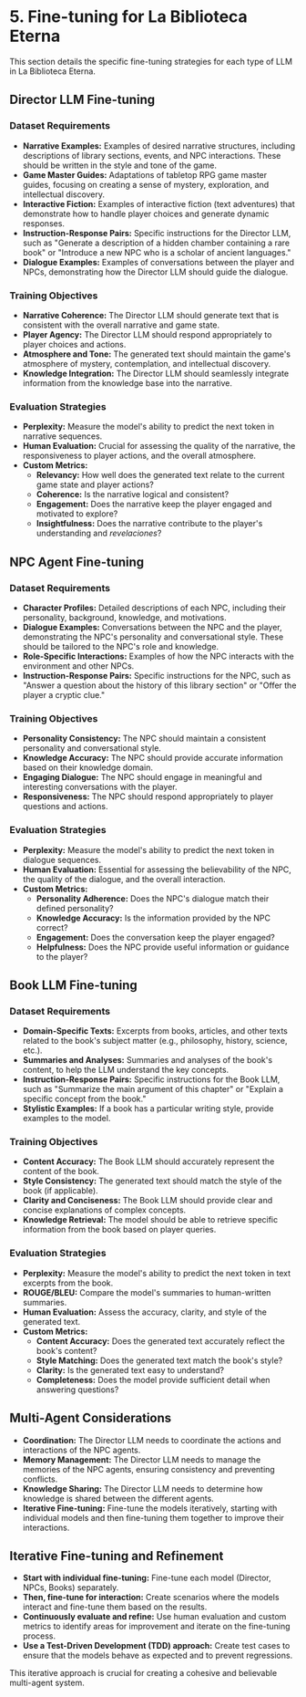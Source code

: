 # 5. Fine-tuning for La Biblioteca Eterna

This section details the specific fine-tuning strategies for each type of LLM in La Biblioteca Eterna.

## Director LLM Fine-tuning

### Dataset Requirements

*   **Narrative Examples:**  Examples of desired narrative structures, including descriptions of library sections, events, and NPC interactions.  These should be written in the style and tone of the game.
*   **Game Master Guides:**  Adaptations of tabletop RPG game master guides, focusing on creating a sense of mystery, exploration, and intellectual discovery.
*   **Interactive Fiction:**  Examples of interactive fiction (text adventures) that demonstrate how to handle player choices and generate dynamic responses.
*   **Instruction-Response Pairs:**  Specific instructions for the Director LLM, such as "Generate a description of a hidden chamber containing a rare book" or "Introduce a new NPC who is a scholar of ancient languages."
*   **Dialogue Examples:** Examples of conversations between the player and NPCs, demonstrating how the Director LLM should guide the dialogue.

### Training Objectives

*   **Narrative Coherence:**  The Director LLM should generate text that is consistent with the overall narrative and game state.
*   **Player Agency:**  The Director LLM should respond appropriately to player choices and actions.
*   **Atmosphere and Tone:**  The generated text should maintain the game's atmosphere of mystery, contemplation, and intellectual discovery.
*   **Knowledge Integration:**  The Director LLM should seamlessly integrate information from the knowledge base into the narrative.

### Evaluation Strategies

*   **Perplexity:**  Measure the model's ability to predict the next token in narrative sequences.
*   **Human Evaluation:**  Crucial for assessing the quality of the narrative, the responsiveness to player actions, and the overall atmosphere.
*   **Custom Metrics:**
    *   **Relevancy:**  How well does the generated text relate to the current game state and player actions?
    *   **Coherence:**  Is the narrative logical and consistent?
    *   **Engagement:**  Does the narrative keep the player engaged and motivated to explore?
    *   **Insightfulness:**  Does the narrative contribute to the player's understanding and *revelaciones*?

## NPC Agent Fine-tuning

### Dataset Requirements

*   **Character Profiles:**  Detailed descriptions of each NPC, including their personality, background, knowledge, and motivations.
*   **Dialogue Examples:**  Conversations between the NPC and the player, demonstrating the NPC's personality and conversational style.  These should be tailored to the NPC's role and knowledge.
*   **Role-Specific Interactions:**  Examples of how the NPC interacts with the environment and other NPCs.
*   **Instruction-Response Pairs:** Specific instructions for the NPC, such as "Answer a question about the history of this library section" or "Offer the player a cryptic clue."

### Training Objectives

*   **Personality Consistency:**  The NPC should maintain a consistent personality and conversational style.
*   **Knowledge Accuracy:**  The NPC should provide accurate information based on their knowledge domain.
*   **Engaging Dialogue:**  The NPC should engage in meaningful and interesting conversations with the player.
*   **Responsiveness:** The NPC should respond appropriately to player questions and actions.

### Evaluation Strategies

*   **Perplexity:** Measure the model's ability to predict the next token in dialogue sequences.
*   **Human Evaluation:**  Essential for assessing the believability of the NPC, the quality of the dialogue, and the overall interaction.
*   **Custom Metrics:**
    *   **Personality Adherence:**  Does the NPC's dialogue match their defined personality?
    *   **Knowledge Accuracy:**  Is the information provided by the NPC correct?
    *   **Engagement:**  Does the conversation keep the player engaged?
    *   **Helpfulness:**  Does the NPC provide useful information or guidance to the player?

## Book LLM Fine-tuning

### Dataset Requirements

*   **Domain-Specific Texts:**  Excerpts from books, articles, and other texts related to the book's subject matter (e.g., philosophy, history, science, etc.).
*   **Summaries and Analyses:**  Summaries and analyses of the book's content, to help the LLM understand the key concepts.
*   **Instruction-Response Pairs:**  Specific instructions for the Book LLM, such as "Summarize the main argument of this chapter" or "Explain a specific concept from the book."
* **Stylistic Examples:** If a book has a particular writing style, provide examples to the model.

### Training Objectives

*   **Content Accuracy:**  The Book LLM should accurately represent the content of the book.
*   **Style Consistency:**  The generated text should match the style of the book (if applicable).
*   **Clarity and Conciseness:**  The Book LLM should provide clear and concise explanations of complex concepts.
*   **Knowledge Retrieval:** The model should be able to retrieve specific information from the book based on player queries.

### Evaluation Strategies

*   **Perplexity:** Measure the model's ability to predict the next token in text excerpts from the book.
*   **ROUGE/BLEU:**  Compare the model's summaries to human-written summaries.
*   **Human Evaluation:**  Assess the accuracy, clarity, and style of the generated text.
*   **Custom Metrics:**
    *   **Content Accuracy:**  Does the generated text accurately reflect the book's content?
    *   **Style Matching:**  Does the generated text match the book's style?
    *   **Clarity:**  Is the generated text easy to understand?
    *   **Completeness:** Does the model provide sufficient detail when answering questions?

## Multi-Agent Considerations

*   **Coordination:** The Director LLM needs to coordinate the actions and interactions of the NPC agents.
*   **Memory Management:**  The Director LLM needs to manage the memories of the NPC agents, ensuring consistency and preventing conflicts.
*   **Knowledge Sharing:**  The Director LLM needs to determine how knowledge is shared between the different agents.
*   **Iterative Fine-tuning:** Fine-tune the models iteratively, starting with individual models and then fine-tuning them together to improve their interactions.

## Iterative Fine-tuning and Refinement

*   **Start with individual fine-tuning:** Fine-tune each model (Director, NPCs, Books) separately.
*   **Then, fine-tune for interaction:**  Create scenarios where the models interact and fine-tune them based on the results.
*   **Continuously evaluate and refine:**  Use human evaluation and custom metrics to identify areas for improvement and iterate on the fine-tuning process.
*   **Use a Test-Driven Development (TDD) approach:** Create test cases to ensure that the models behave as expected and to prevent regressions.

This iterative approach is crucial for creating a cohesive and believable multi-agent system. 